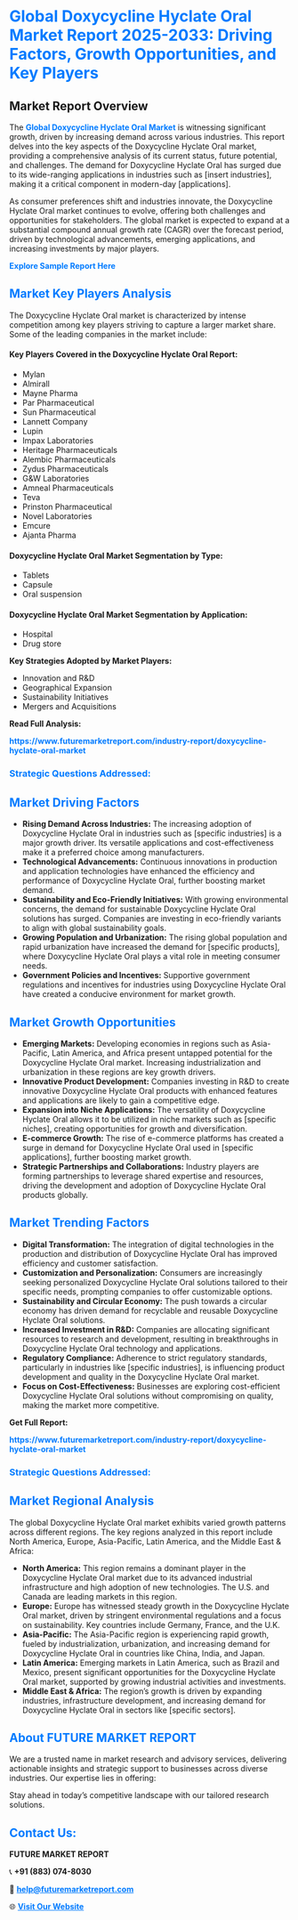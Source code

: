 <h1 style="color: #007BFF;">Global Doxycycline Hyclate Oral Market Report 2025-2033: Driving Factors, Growth Opportunities, and Key Players</h1>

<section id="overview">
<h2>Market Report Overview</h2>
<p>The <a href="https://www.futuremarketreport.com/industry-report/doxycycline-hyclate-oral-market" style="color: #007BFF; text-decoration: none;"><strong>Global Doxycycline Hyclate Oral Market</strong></a> is witnessing significant growth, driven by increasing demand across various industries. This report delves into the key aspects of the Doxycycline Hyclate Oral market, providing a comprehensive analysis of its current status, future potential, and challenges. The demand for Doxycycline Hyclate Oral has surged due to its wide-ranging applications in industries such as [insert industries], making it a critical component in modern-day [applications].</p>
<p>As consumer preferences shift and industries innovate, the Doxycycline Hyclate Oral market continues to evolve, offering both challenges and opportunities for stakeholders. The global market is expected to expand at a substantial compound annual growth rate (CAGR) over the forecast period, driven by technological advancements, emerging applications, and increasing investments by major players.</p>
</section>

<section id="overview">
<p><a href="https://www.futuremarketreport.com/request-sample/reportId=92347" style="color: #007BFF; text-decoration: none;"><strong>Explore Sample Report Here</strong></a></p>
</section>

<section id="key-players">
<h2 style="color: #007BFF;">Market Key Players Analysis</h2>
<p>The Doxycycline Hyclate Oral market is characterized by intense competition among key players striving to capture a larger market share. Some of the leading companies in the market include:</p>
<h4>Key Players Covered in the Doxycycline Hyclate Oral Report:</h4>
<ul><li>Mylan</li><li>Almirall</li><li>Mayne Pharma</li><li>Par Pharmaceutical</li><li>Sun Pharmaceutical</li><li>Lannett Company</li><li>Lupin</li><li>Impax Laboratories</li><li>Heritage Pharmaceuticals</li><li>Alembic Pharmaceuticals</li><li>Zydus Pharmaceuticals</li><li>G&amp;W Laboratories</li><li>Amneal Pharmaceuticals</li><li>Teva</li><li>Prinston Pharmaceutical</li><li>Novel Laboratories</li><li>Emcure</li><li>Ajanta Pharma</li></ul>
<h4>Doxycycline Hyclate Oral Market Segmentation by Type:</h4>
<ul><li>Tablets</li><li>Capsule</li><li>Oral suspension</li></ul>

<h4>Doxycycline Hyclate Oral Market Segmentation by Application:</h4>
<ul><li>Hospital</li><li>Drug store</li></ul>
<p><strong>Key Strategies Adopted by Market Players:</strong></p>
<ul>
<li>Innovation and R&D</li>
<li>Geographical Expansion</li>
<li>Sustainability Initiatives</li>
<li>Mergers and Acquisitions</li>
</ul>
</section>

<section>
<p><strong>Read Full Analysis: </strong></p><a href="https://www.futuremarketreport.com/industry-report/doxycycline-hyclate-oral-market" style="color: #007BFF; text-decoration: none;"><strong>https://www.futuremarketreport.com/industry-report/doxycycline-hyclate-oral-market</strong></a>
<h3 style="color: #007BFF;">Strategic Questions Addressed:</h3>
</section>

<section id="driving-factors">
<h2 style="color: #007BFF;">Market Driving Factors</h2>
<ul>
<li><strong>Rising Demand Across Industries:</strong> The increasing adoption of Doxycycline Hyclate Oral in industries such as [specific industries] is a major growth driver. Its versatile applications and cost-effectiveness make it a preferred choice among manufacturers.</li>
<li><strong>Technological Advancements:</strong> Continuous innovations in production and application technologies have enhanced the efficiency and performance of Doxycycline Hyclate Oral, further boosting market demand.</li>
<li><strong>Sustainability and Eco-Friendly Initiatives:</strong> With growing environmental concerns, the demand for sustainable Doxycycline Hyclate Oral solutions has surged. Companies are investing in eco-friendly variants to align with global sustainability goals.</li>
<li><strong>Growing Population and Urbanization:</strong> The rising global population and rapid urbanization have increased the demand for [specific products], where Doxycycline Hyclate Oral plays a vital role in meeting consumer needs.</li>
<li><strong>Government Policies and Incentives:</strong> Supportive government regulations and incentives for industries using Doxycycline Hyclate Oral have created a conducive environment for market growth.</li>
</ul>
</section>

<section id="growth-opportunities">
<h2 style="color: #007BFF;">Market Growth Opportunities</h2>
<ul>
<li><strong>Emerging Markets:</strong> Developing economies in regions such as Asia-Pacific, Latin America, and Africa present untapped potential for the Doxycycline Hyclate Oral market. Increasing industrialization and urbanization in these regions are key growth drivers.</li>
<li><strong>Innovative Product Development:</strong> Companies investing in R&D to create innovative Doxycycline Hyclate Oral products with enhanced features and applications are likely to gain a competitive edge.</li>
<li><strong>Expansion into Niche Applications:</strong> The versatility of Doxycycline Hyclate Oral allows it to be utilized in niche markets such as [specific niches], creating opportunities for growth and diversification.</li>
<li><strong>E-commerce Growth:</strong> The rise of e-commerce platforms has created a surge in demand for Doxycycline Hyclate Oral used in [specific applications], further boosting market growth.</li>
<li><strong>Strategic Partnerships and Collaborations:</strong> Industry players are forming partnerships to leverage shared expertise and resources, driving the development and adoption of Doxycycline Hyclate Oral products globally.</li>
</ul>
</section>

<section id="trending-factors">
<h2 style="color: #007BFF;">Market Trending Factors</h2>
<ul>
<li><strong>Digital Transformation:</strong> The integration of digital technologies in the production and distribution of Doxycycline Hyclate Oral has improved efficiency and customer satisfaction.</li>
<li><strong>Customization and Personalization:</strong> Consumers are increasingly seeking personalized Doxycycline Hyclate Oral solutions tailored to their specific needs, prompting companies to offer customizable options.</li>
<li><strong>Sustainability and Circular Economy:</strong> The push towards a circular economy has driven demand for recyclable and reusable Doxycycline Hyclate Oral solutions.</li>
<li><strong>Increased Investment in R&D:</strong> Companies are allocating significant resources to research and development, resulting in breakthroughs in Doxycycline Hyclate Oral technology and applications.</li>
<li><strong>Regulatory Compliance:</strong> Adherence to strict regulatory standards, particularly in industries like [specific industries], is influencing product development and quality in the Doxycycline Hyclate Oral market.</li>
<li><strong>Focus on Cost-Effectiveness:</strong> Businesses are exploring cost-efficient Doxycycline Hyclate Oral solutions without compromising on quality, making the market more competitive.</li>
</ul>
</section>

<section>
<p><strong>Get Full Report: </strong></p><a href="https://www.futuremarketreport.com/industry-report/doxycycline-hyclate-oral-market" style="color: #007BFF; text-decoration: none;"><strong>https://www.futuremarketreport.com/industry-report/doxycycline-hyclate-oral-market</strong></a>
<h3 style="color: #007BFF;">Strategic Questions Addressed:</h3>
</section>


<section id="regional-analysis">
<h2 style="color: #007BFF;">Market Regional Analysis</h2>
<p>The global Doxycycline Hyclate Oral market exhibits varied growth patterns across different regions. The key regions analyzed in this report include North America, Europe, Asia-Pacific, Latin America, and the Middle East & Africa:</p>
<ul>
<li><strong>North America:</strong> This region remains a dominant player in the Doxycycline Hyclate Oral market due to its advanced industrial infrastructure and high adoption of new technologies. The U.S. and Canada are leading markets in this region.</li>
<li><strong>Europe:</strong> Europe has witnessed steady growth in the Doxycycline Hyclate Oral market, driven by stringent environmental regulations and a focus on sustainability. Key countries include Germany, France, and the U.K.</li>
<li><strong>Asia-Pacific:</strong> The Asia-Pacific region is experiencing rapid growth, fueled by industrialization, urbanization, and increasing demand for Doxycycline Hyclate Oral in countries like China, India, and Japan.</li>
<li><strong>Latin America:</strong> Emerging markets in Latin America, such as Brazil and Mexico, present significant opportunities for the Doxycycline Hyclate Oral market, supported by growing industrial activities and investments.</li>
<li><strong>Middle East & Africa:</strong> The region’s growth is driven by expanding industries, infrastructure development, and increasing demand for Doxycycline Hyclate Oral in sectors like [specific sectors].</li>
</ul>
</section>

<footer>
<h2 style="color: #007BFF;">About FUTURE MARKET REPORT</h2>
<p>We are a trusted name in market research and advisory services, delivering actionable insights and strategic support to businesses across diverse industries. Our expertise lies in offering:</p>

<p>Stay ahead in today’s competitive landscape with our tailored research solutions.</p>

<h2 style="color: #007BFF;">Contact Us:</h2>
<p><strong>FUTURE MARKET REPORT</strong></p>
<p>📞 <strong>+91 (883) 074-8030</strong></p>
<p>📧 <strong><a href="mailto:help@futuremarketreport.com" style="color: #007BFF;">help@futuremarketreport.com</a></strong></p>
<p>🌐 <strong><a href="https://www.futuremarketreport.com/" style="color: #007BFF;">Visit Our Website</a></strong></p>
</footer>